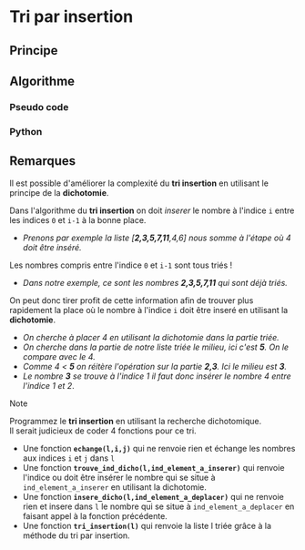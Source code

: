 # Tri par insertion  


## Principe   

<!-- image animation -->

## Algorithme 

### Pseudo code 

### Python  

## Remarques  

Il est possible d'améliorer la complexité du __tri insertion__ en utilisant le principe de la __dichotomie__.      

Dans l'algorithme du __tri insertion__ on doit _inserer_ le nombre à l'indice `i` entre les indices `0` et `i-1` à la bonne place.      

- _Prenons par exemple la liste \[__2,3,5,7,11__,4,6\] nous somme à l'étape où 4 doit être inséré._    

Les nombres compris entre l'indice `0` et `i-1` sont tous triés !     

- _Dans notre exemple, ce sont les nombres __2,3,5,7,11__ qui sont déjà triés._    

On peut donc tirer profit de cette information afin de trouver plus rapidement la place où le nombre à l'indice `i` doit être inseré en utilisant la __dichotomie__.    

- _On cherche à placer 4 en utilisant la dichotomie dans la partie triée._   
- _On cherche dans la partie de notre liste triée le milieu, ici c'est __5__. On le compare avec le 4._    
- _Comme 4 < __5__  on réitère l'opération sur la partie __2,3__. Ici le milieu est __3__._     
- _Le nombre __3__ se trouve à l'indice 1 il faut donc insérer le nombre 4 entre l'indice 1 et 2_.    


> [!NOTE]  
> Programmez le __tri insertion__ en utilisant la recherche dichotomique.      
> Il serait judicieux de coder 4 fonctions pour ce tri.    
> - Une fonction __`echange(l,i,j)`__  qui ne renvoie rien et échange les nombres aux indices `i` et `j` dans `l`   
> - Une fonction __`trouve_ind_dicho(l,ind_element_a_inserer)`__ qui renvoie l'indice ou doit être insérer le nombre qui se situe à `ind_element_a_inserer` en utilisant la dichotomie.  
> - Une fonction __`insere_dicho(l,ind_element_a_deplacer)`__  qui ne renvoie rien et insere dans `l` le nombre qui se situe à `ind_element_a_deplacer` en faisant appel à la fonction précédente.  
> - Une fonction __`tri_insertion(l)`__ qui renvoie la liste l triée grâce à la méthode du tri par insertion.   